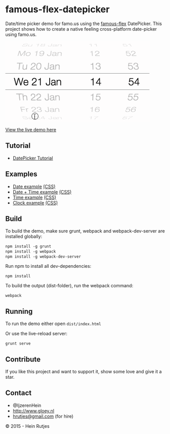 famous-flex-datepicker
==========

Date/time picker demo for famo.us using the [famous-flex](https://github.com/IjzerenHein/famous-flex) DatePicker. This project shows how to create a native feeling cross-platform date-picker using famo.us.

![Screenshot](screenshot.gif)


[View the live demo here](https://rawgit.com/IjzerenHein/famous-flex-datepicker/master/dist/index.html)


## Tutorial

-	[DatePicker Tutorial](https://github.com/IjzerenHein/famous-flex/blob/master/tutorials/DatePicker.md)


## Examples

-	[Date example](./src/date/DateExample.js) [(CSS)](./src/date/styles.css)
-	[Date + Time example](./src/datetime/DateTimeExample.js) [(CSS)](./src/datetime/styles.css)
-	[Time example](./src/time/TimeExample.js) [(CSS)](./src/time/styles.css)
-	[Clock example](./src/clock/ClockExample.js) [(CSS)](./src/clock/styles.css)


## Build

To build the demo, make sure grunt, webpack and webpack-dev-server are installed globally:

```
npm install -g grunt
npm install -g webpack
npm install -g webpack-dev-server
```

Run npm to install all dev-dependencies:

```
npm install
```

To build the output (dist-folder), run the webpack command:

```
webpack
```


## Running

To run the demo either open `dist/index.html`

Or use the live-reload server:

```
grunt serve
```


## Contribute

If you like this project and want to support it, show some love
and give it a star.


## Contact
- 	@IjzerenHein
- 	http://www.gloey.nl
- 	hrutjes@gmail.com (for hire)

© 2015 - Hein Rutjes
